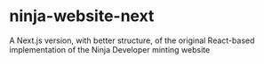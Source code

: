 # ninja-website-next
A Next.js version, with better structure, of the original React-based implementation of the Ninja Developer minting website
